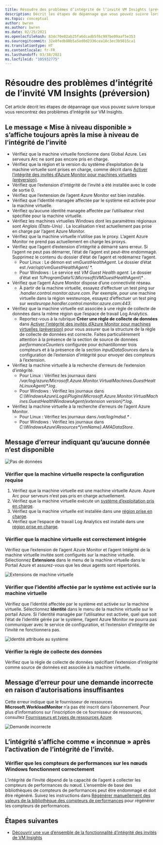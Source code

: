 ```yaml
---
title: Résoudre des problèmes d’intégrité de l’invité VM Insights (préversion)
description: Décrit les étapes de dépannage que vous pouvez suivre lorsque vous rencontrez des problèmes d’intégrité sur VM Insights.
ms.topic: conceptual
author: bwren
ms.author: bwren
ms.date: 02/25/2021
ms.openlocfilehash: 834c70e02ab25fa6dcadb5f6c997be09aaf5e353
ms.sourcegitcommit: 32e0fedb80b5a5ed0d2336cea18c3ec3b5015ca1
ms.translationtype: HT
ms.contentlocale: fr-FR
ms.lasthandoff: 03/30/2021
ms.locfileid: "105932775"
---
```

# <a name="troubleshoot-vm-insights-guest-health-preview"></a>Résoudre des problèmes d’intégrité de l’invité VM Insights (préversion)
Cet article décrit les étapes de dépannage que vous pouvez suivre lorsque vous rencontrez des problèmes d’intégrité sur VM Insights.


## <a name="upgrade-available-message-is-still-displayed-after-upgrading-guest-health"></a>Le message « Mise à niveau disponible » s’affiche toujours après la mise à niveau de l’intégrité de l’invité 

- Vérifiez que la machine virtuelle fonctionne dans Global Azure. Les serveurs Arc ne sont pas encore pris en charge.
- Vérifiez que la région et la version du système d’exploitation de la machine virtuelle sont prises en charge, comme décrit dans [Activer l’intégrité des invités d’Azure Monitor pour machines virtuelles (préversion)](vminsights-health-enable.md).
- Vérifiez que l’extension d’intégrité de l’invité a été installée avec le code de sortie 0.
- Vérifiez que l’extension de l’agent Azure Monitor est bien installée.
- Vérifiez que l’identité managée affectée par le système est activée pour la machine virtuelle.
- Vérifiez qu’aucune identité managée affectée par l’utilisateur n’est spécifiée pour la machine virtuelle.
- Vérifiez les machines virtuelles Windows dont les paramètres régionaux sont *Anglais (États-Unis)* . La localisation n’est actuellement pas prise en charge par l’agent Azure Monitor.
- Vérifiez que la machine virtuelle n’utilise pas le proxy. L’agent Azure Monitor ne prend pas actuellement en charge les proxys.
- Vérifiez que l’agent d’extension d’intégrité a démarré sans erreur. Si l’agent ne peut pas démarrer, l’état de l’agent est peut-être endommagé. Supprimez le contenu du dossier d’état de l’agent et redémarrez l’agent.
  - Pour Linux : Le démon est *vmGuestHealthAgent*. Le dossier d’état est */var/opt/vmGuestHealthAgent/* *.
  - Pour Windows : Le service est *VM Guest Health agent*. Le dossier d’état est _%ProgramData%\Microsoft\VMGuestHealthAgent\\*_ .
- Vérifiez que l’agent Azure Monitor dispose d’une connectivité réseau. 
  - À partir de la machine virtuelle, essayez d’effectuer un test ping sur _<region>.handler.control.monitor.azure.com_. Par exemple, pour une machine virtuelle dans la région westeurope, essayez d’effectuer un test ping sur _westeurope.handler.control.monitor.azure.com:443_.
- Vérifiez que la machine virtuelle est associée à une règle de collecte de données dans la même région que l’espace de travail Log Analytics.
  -  Reportez-vous à la rubrique **Créer une règle de collecte de données** dans [Activer l’intégrité des invités d’Azure Monitor pour machines virtuelles (préversion)](vminsights-health-enable.md) pour vous assurer que la structure de la règle de collecte de données est correcte. Faites particulièrement attention à la présence de la section de source de données *performanceCounters* configurée pour échantillonner trois compteurs et à la présence de la section *inputDataSources* dans la configuration de l’extension d’intégrité pour envoyer des compteurs à l’extension.
-  Vérifiez la machine virtuelle à la recherche d’erreurs de l’extension d’intégrité.
   -  Pour Linux : Vérifiez les journaux dans _/var/log/azure/Microsoft.Azure.Monitor.VirtualMachines.GuestHealthLinuxAgent/*.log_.
   -  Pour Windows : Vérifiez les journaux dans _C:\WindowsAzure\Logs\Plugins\Microsoft.Azure.Monitor.VirtualMachines.GuestHealthWindowsAgent\{extension version}\*.log_.
-  Vérifiez la machine virtuelle à la recherche d’erreurs de l’agent Azure Monitor.
   -  Pour Linux : Vérifiez les journaux dans _/var/log/mdsd.*_ .
   -  Pour Windows : Vérifiez les journaux dans _C:\WindowsAzure\Resources\*{vmName}.AMADataStore_.
 



## <a name="error-message-that-no-data-is-available"></a>Message d’erreur indiquant qu’aucune donnée n’est disponible 

![Pas de données](media/vminsights-health-troubleshoot/no-data.png)


### <a name="verify-that-the-virtual-machine-meets-configuration-requirements"></a>Vérifier que la machine virtuelle respecte la configuration requise

1. Vérifiez que la machine virtuelle est une machine virtuelle Azure. Azure Arc pour serveurs n’est pas pris en charge actuellement.
2. Vérifiez que la machine virtuelle exécute un [système d’exploitation pris en charge](vminsights-health-enable.md?current-limitations.md).
3. Vérifiez que la machine virtuelle est installée dans une [région prise en charge](vminsights-health-enable.md?current-limitations.md).
4. Vérifiez que l’espace de travail Log Analytics est installé dans une [région prise en charge](vminsights-health-enable.md?current-limitations.md).

### <a name="verify-that-the-vm-is-properly-onboarded"></a>Vérifier que la machine virtuelle est correctement intégrée
Vérifiez que l’extension de l’agent Azure Monitor et l’agent Intégrité de la machine virtuelle invitée sont configurés sur la machine virtuelle. Sélectionnez **Extensions** dans le menu de la machine virtuelle dans le Portail Azure et assurez-vous que les deux agents sont répertoriés.

![Extensions de machine virtuelle](media/vminsights-health-troubleshoot/extensions.png)

### <a name="verify-the-system-assigned-identity-is-enabled-on-the-virtual-machine"></a>Vérifier que l’identité affectée par le système est activée sur la machine virtuelle
Vérifiez que l’identité affectée par le système est activée sur la machine virtuelle. Sélectionnez **Identité** dans le menu de la machine virtuelle sur le portail Azure. Si l’identité managée par l’utilisateur est activée, quel que soit l’état de l’identité gérée par le système, l’agent Azure Monitor ne pourra pas communiquer avec le service de configuration, et l’extension d’intégrité de l’invité ne fonctionnera pas.

![Identité attribuée au système](media/vminsights-health-troubleshoot/system-identity.png)

### <a name="verify-data-collection-rule"></a>Vérifier la règle de collecte des données
Vérifiez que la règle de collecte de données spécifiant l’extension d’intégrité comme source de données est associée à la machine virtuelle.

## <a name="error-message-for-bad-request-due-to-insufficient-permissions"></a>Message d’erreur pour une demande incorrecte en raison d’autorisations insuffisantes
Cette erreur indique que le fournisseur de ressources **Microsoft.WorkloadMonitor** n’a pas été inscrit dans l’abonnement. Pour plus d’informations sur l’inscription de ce fournisseur de ressources, consultez [Fournisseurs et types de ressources Azure](../../azure-resource-manager/management/resource-providers-and-types.md#register-resource-provider). 

![Demande incorrecte](media/vminsights-health-troubleshoot/bad-request.png)

## <a name="health-shows-as-unknown-after-guest-health-is-enabled"></a>L’intégrité s’affiche comme « inconnue » après l’activation de l’intégrité de l’invité.

### <a name="verify-that-performance-counters-on-windows-nodes-are-working-correctly"></a>Vérifier que les compteurs de performances sur les nœuds Windows fonctionnent correctement 
L’intégrité de l’invité dépend de la capacité de l’agent à collecter les compteurs de performances du nœud. L’ensemble de base des bibliothèques de compteurs de performances peut être endommagé et doit être régénéré. Suivez les instructions dans [Régénérer manuellement des valeurs de la bibliothèque des compteurs de performances](/troubleshoot/windows-server/performance/rebuild-performance-counter-library-values) pour régénérer les compteurs de performances.





## <a name="next-steps"></a>Étapes suivantes

- [Découvrir une vue d’ensemble de la fonctionnalité d’intégrité des invités de VM Insights](vminsights-health-overview.md)